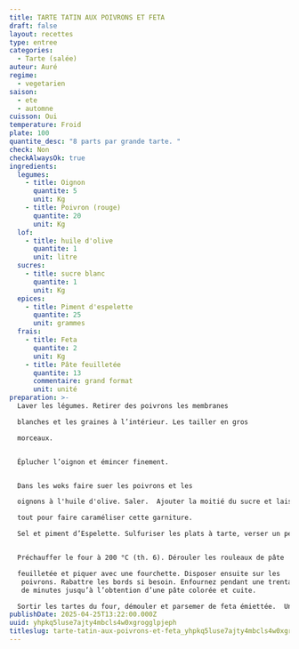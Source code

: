 ```yaml
---
title: TARTE TATIN AUX POIVRONS ET FETA
draft: false
layout: recettes
type: entree
categories:
  - Tarte (salée)
auteur: Auré
regime:
  - vegetarien
saison:
  - ete
  - automne
cuisson: Oui
temperature: Froid
plate: 100
quantite_desc: "8 parts par grande tarte. "
check: Non
checkAlwaysOk: true
ingredients:
  legumes:
    - title: Oignon
      quantite: 5
      unit: Kg
    - title: Poivron (rouge)
      quantite: 20
      unit: Kg
  lof:
    - title: huile d'olive
      quantite: 1
      unit: litre
  sucres:
    - title: sucre blanc
      quantite: 1
      unit: Kg
  epices:
    - title: Piment d'espelette
      quantite: 25
      unit: grammes
  frais:
    - title: Feta
      quantite: 2
      unit: Kg
    - title: Pâte feuilletée
      quantite: 13
      commentaire: grand format
      unit: unité
preparation: >-
  Laver les légumes. Retirer des poivrons les membranes 

  blanches et les graines à l’intérieur. Les tailler en gros 

  morceaux.


  Éplucher l’oignon et émincer finement. 


  Dans les woks faire suer les poivrons et les 

  oignons à l'huile d'olive. Saler.  Ajouter la moitié du sucre et laisser cuire le 

  tout pour faire caraméliser cette garniture. 

  Sel et piment d’Espelette. Sulfuriser les plats à tarte, verser un peu de sucre au fond et disposer les légumes. 


  Préchauffer le four à 200 °C (th. 6). Dérouler les rouleaux de pâte 

  feuilletée et piquer avec une fourchette. Disposer ensuite sur les
   poivrons. Rabattre les bords si besoin. Enfournez pendant une trentaine
   de minutes jusqu’à l’obtention d’une pâte colorée et cuite. 

  Sortir les tartes du four, démouler et parsemer de feta émiettée.  Un délice.
publishDate: 2025-04-25T13:22:00.000Z
uuid: yhpkq5luse7ajty4mbcls4w0xgrogglpjeph
titleslug: tarte-tatin-aux-poivrons-et-feta_yhpkq5luse7ajty4mbcls4w0xgrogglpjeph
---
```

